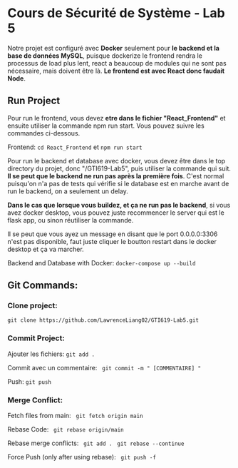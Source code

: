 # Cours de Sécurité de Système - Lab 5
Notre projet est configuré avec **Docker** seulement pour **le backend et la base de données MySQL**, puisque dockerize le frontend rendra le processus de load plus lent, react a beaucoup de modules qui ne sont pas nécessaire, mais doivent être là. **Le frontend est avec React donc faudait Node**.

## Run Project
Pour run le frontend, vous devez **etre dans le fichier "React_Frontend"** et ensuite utiliser la commande npm run start. Vous pouvez suivre les commandes ci-dessous.

Frontend: ```cd React_Frontend``` et  ```npm run start```

Pour run le backend et database avec docker, vous devez être dans le top directory du projet, donc "/GTI619-Lab5", puis utiliser la commande qui suit. **Il se peut que le backend ne run pas après la première fois**. C'est normal puisqu'on n'a pas de tests qui vérifie si le database est en marche avant de run le backend, on a seulement un delay. 

**Dans le cas que lorsque vous buildez, et ça ne run pas le backend**, si vous avez docker desktop, vous pouvez juste recommencer le server qui est le flask app, ou sinon réutiliser la commande.

Il se peut que vous ayez un message en disant que le port 0.0.0.0:3306 n'est pas disponible, faut juste cliquer le boutton restart dans le docker desktop et ça va marcher.

Backend and Database with Docker: ```docker-compose up --build```

## Git Commands:

### Clone project: 
```git clone https://github.com/LawrenceLiang02/GTI619-Lab5.git ```

 ### Commit Project:
 Ajouter les fichiers: 
 ```git add .```

 Commit avec un commentaire:
 ``` git commit -m " [COMMENTAIRE] "```

 Push: 
 ``` git push ```


### Merge Conflict:

Fetch files from main:
``` git fetch origin main```

Rebase Code:
``` git rebase origin/main```

Rebase merge conflicts:
``` git add .```
``` git rebase --continue```

Force Push (only after using rebase):
``` git push -f```

